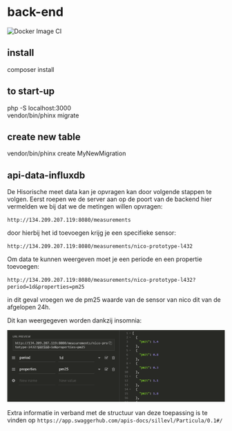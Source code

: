 # back-end 

![Docker Image CI](https://github.com/vives-projectwerk-2-2020/back-end/workflows/Docker%20Image%20CI/badge.svg?branch=develop)

## install

composer install

## to start-up

php -S localhost:3000  
vendor/bin/phinx migrate

## create new table

vendor/bin/phinx create MyNewMigration

## api-data-influxdb

De Hisorische meet data kan je opvragen kan door volgende stappen te volgen.
Eerst roepen we de server aan op de poort van de backend hier vermelden we bij 
dat we de metingen willen opvragen:
```
http://134.209.207.119:8080/measurements
```

door hierbij het id toevoegen krijg je een specifieke sensor:
```
http://134.209.207.119:8080/measurements/nico-prototype-l432
```

Om data te kunnen weergeven moet je een periode en een propertie toevoegen:
```
http://134.209.207.119:8080/measurements/nico-prototype-l432?period=1d&properties=pm25
```

in dit geval vroegen we de pm25 waarde van de sensor van nico dit van de afgelopen 24h.

Dit kan weergegeven worden dankzij insomnia:

![](images/insomnia.PNG)

Extra informatie in verband met de structuur van deze toepassing is te vinden op `https://app.swaggerhub.com/apis-docs/sillevl/Particula/0.1#/`